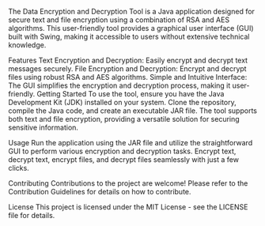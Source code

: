 The Data Encryption and Decryption Tool is a Java application designed for secure text and file encryption using a combination of RSA and AES algorithms. This user-friendly tool provides a graphical user interface (GUI) built with Swing, making it accessible to users without extensive technical knowledge.

Features
Text Encryption and Decryption: Easily encrypt and decrypt text messages securely.
File Encryption and Decryption: Encrypt and decrypt files using robust RSA and AES algorithms.
Simple and Intuitive Interface: The GUI simplifies the encryption and decryption process, making it user-friendly.
Getting Started
To use the tool, ensure you have the Java Development Kit (JDK) installed on your system. Clone the repository, compile the Java code, and create an executable JAR file. The tool supports both text and file encryption, providing a versatile solution for securing sensitive information.

Usage
Run the application using the JAR file and utilize the straightforward GUI to perform various encryption and decryption tasks. Encrypt text, decrypt text, encrypt files, and decrypt files seamlessly with just a few clicks.

Contributing
Contributions to the project are welcome! Please refer to the Contribution Guidelines for details on how to contribute.

License
This project is licensed under the MIT License - see the LICENSE file for details.
